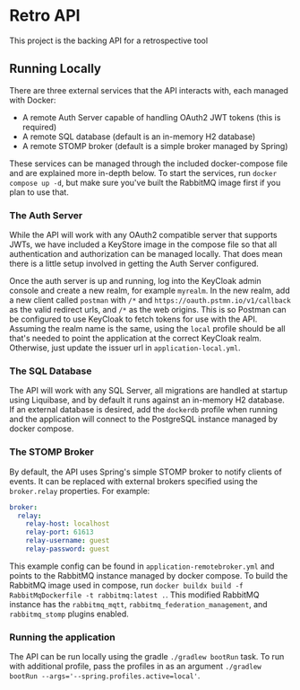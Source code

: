 # Retro API
This project is the backing API for a retrospective tool

## Running Locally

There are three external services that the API interacts with, each managed with Docker:
* A remote Auth Server capable of handling OAuth2 JWT tokens (this is required)
* A remote SQL database (default is an in-memory H2 database)
* A remote STOMP broker (default is a simple broker managed by Spring)

These services can be managed through the included docker-compose file and are explained more in-depth below. To start 
the services, run `docker compose up -d`, but make sure you've built the RabbitMQ image first if you plan to use that.

### The Auth Server
While the API will work with any OAuth2 compatible server that supports JWTs, we have included a KeyStore image in the 
compose file so that all authentication and authorization can be managed locally. That does mean there is a little setup 
involved in getting the Auth Server configured.

Once the auth server is up and running, log into the KeyCloak admin console and create a new realm, for example `myrealm`.
In the new realm, add a new client called `postman` with `/*` and `https://oauth.pstmn.io/v1/callback` as the valid redirect 
urls, and `/*` as the web origins. This is so Postman can be configured to use KeyCloak to fetch tokens for use with the 
API. Assuming the realm name is the same, using the `local` profile should be all that's needed 
to point the application at the correct KeyCloak realm. Otherwise, just update the issuer url in `application-local.yml`.

### The SQL Database
The API will work with any SQL Server, all migrations are handled at startup using Liquibase, and by default it runs 
against an in-memory H2 database. If an external database is desired, add the `dockerdb` profile when running and the 
application will connect to the PostgreSQL instance managed by docker compose.

### The STOMP Broker
By default, the API uses Spring's simple STOMP broker to notify clients of events. It can be replaced with external brokers
specified using the `broker.relay` properties. For example:
```yaml
broker:
  relay:
    relay-host: localhost
    relay-port: 61613
    relay-username: guest
    relay-password: guest
```
This example config can be found in `application-remotebroker.yml` and points to the RabbitMQ instance managed by docker 
compose. To build the RabbitMQ image used in compose, run `docker buildx build -f RabbitMqDockerfile -t rabbitmq:latest .`.
This modified RabbitMQ instance has the `rabbitmq_mqtt`, `rabbitmq_federation_management`, and `rabbitmq_stomp` plugins 
enabled.

### Running the application

The API can be run locally using the gradle `./gradlew bootRun` task. To run with additional profile, pass the profiles 
in as an argument `./gradlew bootRun --args='--spring.profiles.active=local'`.